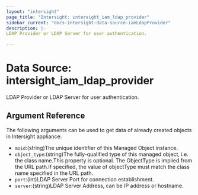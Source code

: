 ```yaml
---
layout: "intersight"
page_title: "Intersight: intersight_iam_ldap_provider"
sidebar_current: "docs-intersight-data-source-iamLdapProvider"
description: |-
LDAP Provider or LDAP Server for user authentication.

---
```


# Data Source: intersight_iam_ldap_provider
LDAP Provider or LDAP Server for user authentication.

## Argument Reference
The following arguments can be used to get data of already created objects in Intersight appliance:
* `moid`:(string)The unique identifier of this Managed Object instance.
* `object_type`:(string)The fully-qualified type of this managed object, i.e. the class name.This property is optional. The ObjectType is implied from the URL path.If specified, the value of objectType must match the class name specified in the URL path.
* `port`:(int)LDAP Server Port for connection establishment.
* `server`:(string)LDAP Server Address, can be IP address or hostname.
